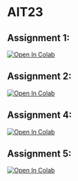 # AIT23

## Assignment 1:

<a target="_blank" href="https://colab.research.google.com/github/CPeti/AIT23/blob/main/assignment1/assignment1.ipynb">
  <img src="https://colab.research.google.com/assets/colab-badge.svg" alt="Open In Colab"/>
</a>

## Assignment 2:

<a target="_blank" href="https://colab.research.google.com/github/CPeti/AIT23/blob/main/assignment2/04_AIT_MLP_CIFAR10_exercise.ipynb">
  <img src="https://colab.research.google.com/assets/colab-badge.svg" alt="Open In Colab"/>
</a>

## Assignment 4:

<a target="_blank" href="https://colab.research.google.com/github/CPeti/AIT23/blob/main/assignment4/06_AIT_CNN_CIFAR10_exercise.ipynb">
  <img src="https://colab.research.google.com/assets/colab-badge.svg" alt="Open In Colab"/>
</a>

## Assignment 5:

<a target="_blank" href="https://colab.research.google.com/github/CPeti/AIT23/blob/main/assignment5/8_1D_CNN_activity_recognition_assessment_ipynb_másolata.ipynb">
  <img src="https://colab.research.google.com/assets/colab-badge.svg" alt="Open In Colab"/>
</a>
